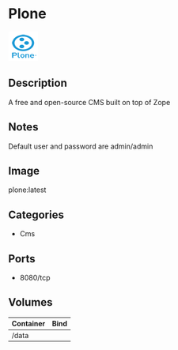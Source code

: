 # Plone

![Logo](images/Plone.png)

## Description
A free and open\-source CMS built on top of Zope

## Notes
Default user and password are admin/admin

## Image
plone:latest

## Categories
- Cms

## Ports
- 8080/tcp

## Volumes
| Container | Bind |
|-----------|------|
| /data |  |

